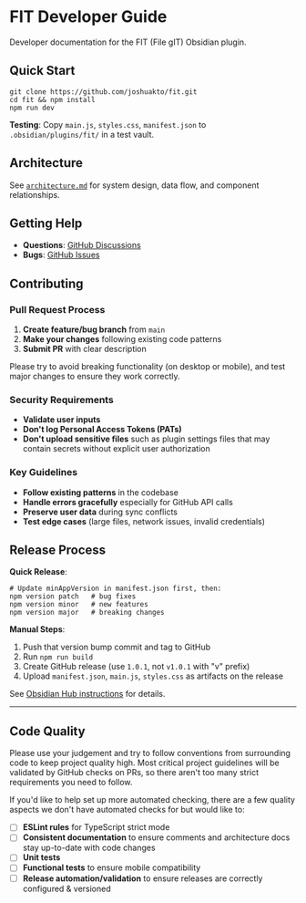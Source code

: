 # FIT Developer Guide

Developer documentation for the FIT (File gIT) Obsidian plugin.

## Quick Start

```shell
git clone https://github.com/joshuakto/fit.git
cd fit && npm install
npm run dev
```

**Testing**: Copy `main.js`, `styles.css`, `manifest.json` to `.obsidian/plugins/fit/` in a test vault.

## Architecture

See [`architecture.md`](./architecture.md) for system design, data flow, and component relationships.

## Getting Help

- **Questions**: [GitHub Discussions](https://github.com/joshuakto/fit/discussions)
- **Bugs**: [GitHub Issues](https://github.com/joshuakto/fit/issues)

## Contributing

### Pull Request Process

1. **Create feature/bug branch** from `main`
2. **Make your changes** following existing code patterns
3. **Submit PR** with clear description

Please try to avoid breaking functionality (on desktop or mobile), and test major changes to ensure they work correctly.

### Security Requirements

- **Validate user inputs**
- **Don't log Personal Access Tokens (PATs)**
- **Don't upload sensitive files** such as plugin settings files that may contain secrets without explicit user authorization

### Key Guidelines

- **Follow existing patterns** in the codebase
- **Handle errors gracefully** especially for GitHub API calls
- **Preserve user data** during sync conflicts
- **Test edge cases** (large files, network issues, invalid credentials)

## Release Process

**Quick Release**:
```shell
# Update minAppVersion in manifest.json first, then:
npm version patch   # bug fixes
npm version minor   # new features
npm version major   # breaking changes
```

**Manual Steps**:
1. Push that version bump commit and tag to GitHub
1. Run `npm run build`
3. Create GitHub release (use `1.0.1`, not `v1.0.1` with "v" prefix)
4. Upload `manifest.json`, `main.js`, `styles.css` as artifacts on the release

See [Obsidian Hub instructions](https://publish.obsidian.md/hub/04+-+Guides%2C+Workflows%2C+%26+Courses/Guides/How+to+release+a+new+version+of+your+plugin) for details.

---

## Code Quality

Please use your judgement and try to follow conventions from surrounding code to keep project quality high. Most critical project guidelines will be validated by GitHub checks on PRs, so there aren't too many strict requirements you need to follow.

If you'd like to help set up more automated checking, there are a few quality aspects we don't have automated checks for but would like to:

- [ ] **ESLint rules** for TypeScript strict mode
- [ ] **Consistent documentation** to ensure comments and architecture docs stay up-to-date with code changes
- [ ] **Unit tests**
- [ ] **Functional tests** to ensure mobile compatibility
- [ ] **Release automation/validation** to ensure releases are correctly configured & versioned
